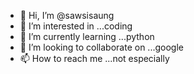 - 👋 Hi, I’m @sawsisaung
- 👀 I’m interested in ...coding
- 🌱 I’m currently learning ...python
- 💞️ I’m looking to collaborate on ...google
- 📫 How to reach me ...not especially

<!---
sawsisaung/sawsisaung is a ✨ special ✨ repository because its `README.md` (this file) appears on your GitHub profile.
You can click the Preview link to take a look at your changes.
--->
